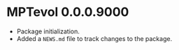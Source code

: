 # MPTevol 0.0.0.9000

* Package initialization.
* Added a `NEWS.md` file to track changes to the package.
